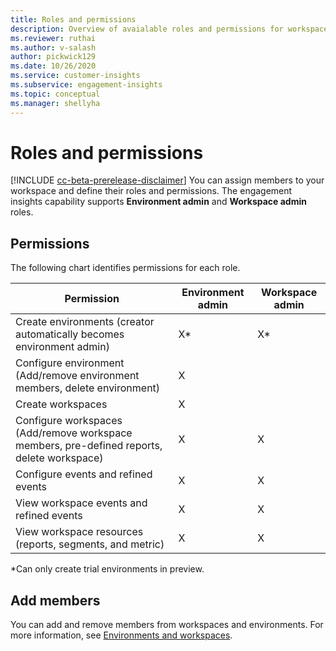 ```yaml
---
title: Roles and permissions
description: Overview of avaialable roles and permissions for workspace members. 
ms.reviewer: ruthai
ms.author: v-salash
author: pickwick129
ms.date: 10/26/2020
ms.service: customer-insights
ms.subservice: engagement-insights 
ms.topic: conceptual
ms.manager: shellyha
---
```


# Roles and permissions

[!INCLUDE [cc-beta-prerelease-disclaimer](includes/cc-beta-prerelease-disclaimer.md)]
You can assign members to your workspace and define their roles and permissions. The engagement insights capability supports **Environment admin** and **Workspace admin** roles.


## Permissions
  
The following chart identifies permissions for each role. 

| Permission | Environment admin | Workspace admin |
|--|--|--|
| Create environments (creator automatically becomes environment admin) | X* | X* |  |
| Configure environment (Add/remove environment members, delete environment) | X |  |  |
| Create workspaces | X |  |  |
| Configure workspaces (Add/remove workspace members, pre-defined reports, delete workspace) | X | X |  |
| Configure events and refined events | X | X |
| View workspace events and refined events | X | X |
| View workspace resources (reports, segments, and metric)| X | X |

*Can only create trial environments in preview. 

## Add members

You can add and remove members from workspaces and environments. For more information, see [Environments and workspaces](manage-environments-workspaces.md).
